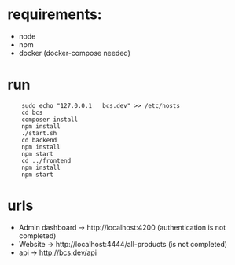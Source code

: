 # requirements:
+    node
+    npm
+    docker (docker-compose needed)

# run
```
    sudo echo "127.0.0.1   bcs.dev" >> /etc/hosts
    cd bcs
    composer install
    npm install
    ./start.sh
    cd backend
    npm install
    npm start
    cd ../frontend
    npm install
    npm start
```
# urls
+ Admin dashboard -> http://localhost:4200 (authentication is not completed)
+ Website -> http://localhost:4444/all-products (is not completed)
+ api -> http://bcs.dev/api
